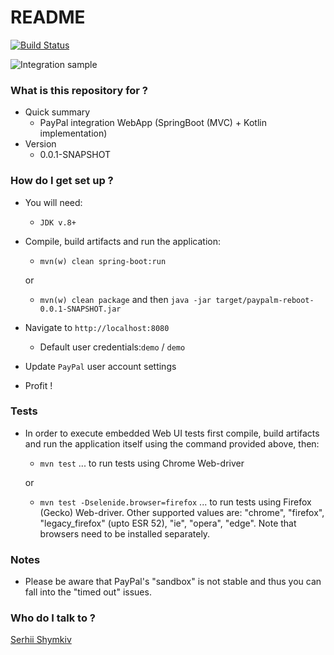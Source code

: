 # README #
[![Build Status](https://travis-ci.org/shimkiv/paypalm-spring-boot.svg?branch=master)](https://travis-ci.org/shimkiv/paypalm-spring-boot)
 
![Integration sample](./sample.png "Integration sample")

### What is this repository for ? ###

* Quick summary
    * PayPal integration WebApp (SpringBoot (MVC) + Kotlin implementation)
* Version
    * 0.0.1-SNAPSHOT

### How do I get set up ? ###

* You will need:
    * ``JDK v.8+``
* Compile, build artifacts and run the application:
    * ``mvn(w) clean spring-boot:run``
    
    or
    
    * ``mvn(w) clean package`` and then ``java -jar target/paypalm-reboot-0.0.1-SNAPSHOT.jar``
* Navigate to ``http://localhost:8080``
    * Default user credentials:``demo`` / ``demo``
* Update ``PayPal`` user account settings
* Profit !


### Tests

* In order to execute embedded Web UI tests first compile, build artifacts and run the application itself using the command provided above, then:
    * ``mvn test`` ... to run tests using Chrome Web-driver 

    or
    
    * ``mvn test -Dselenide.browser=firefox`` ... to run tests using Firefox (Gecko) Web-driver. Other supported values are: "chrome", "firefox", "legacy_firefox" (upto ESR 52), "ie", "opera", "edge". Note that browsers need to be installed separately.

### Notes ###

* Please be aware that PayPal's "sandbox" is not stable and thus you can fall into the "timed out" issues.

### Who do I talk to ? ###

[Serhii Shymkiv](mailto:sergey@shimkiv.com)

